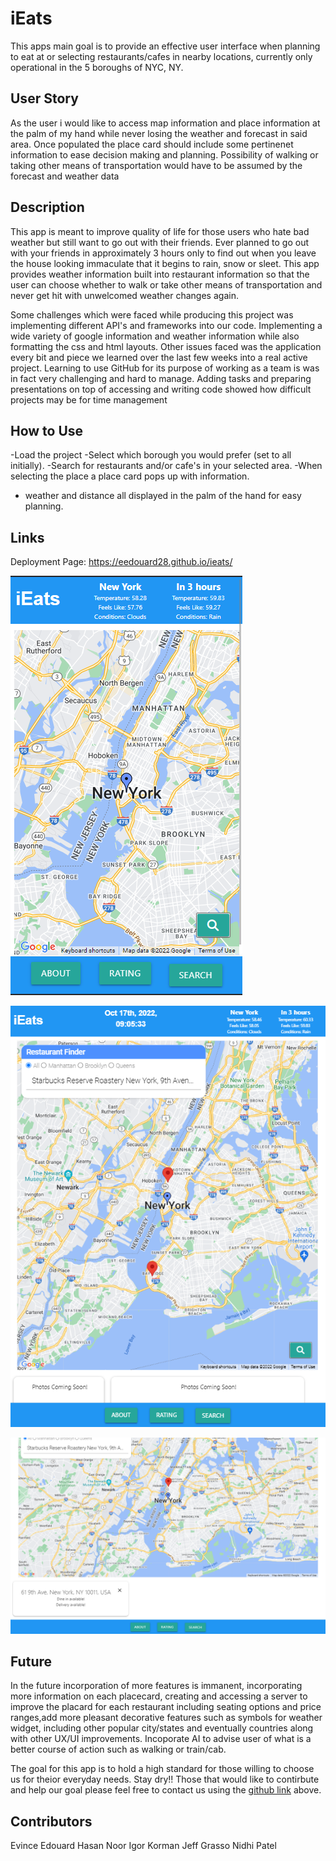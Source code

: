# iEats
This apps main goal is to provide an effective user interface when planning to eat at or selecting restaurants/cafes in nearby locations, currently only operational in the 5 boroughs of NYC, NY. 

## User Story

As the user i would like to access map information and place information at the palm of my hand while never losing the weather and forecast in said area. 
Once populated the place card should include some pertinenet information to ease decision making and planning.
Possibility of walking or taking other means of transportation would have to be assumed by the forecast and weather data

## Description

This app is meant to improve quality of life for those users who hate bad weather but still want to go out with their friends. Ever planned to go out with your friends in approximately 3 hours only to find out when you leave the house looking immaculate that it begins to rain, snow or sleet. This app provides weather information built into restaurant information so that the user can choose whether to walk or take other means of transportation and never get hit with unwelcomed weather changes again.

Some challenges which were faced while producing this project was implementing different API's and frameworks into our code. Implementing a wide variety of google information and weather information while also formatting the css and html layouts. Other issues faced was the application every bit and piece we learned over the last few weeks into a real active project. Learning to use GitHub for its purpose of working as a team is was in fact very challenging and hard to manage. Adding tasks and preparing presentations on top of accessing and writing code showed how difficult projects may be for time management

## How to Use
-Load the project
-Select which borough you would prefer (set to all initially).
-Search for restaurants and/or cafe's in your selected area.
-When selecting the place a place card pops up with information.
- weather and distance all displayed in the palm of the hand for easy planning.

## Links
Deployment Page: https://eedouard28.github.io/ieats/

![Phone](/assets/images/Readme%20images/Website.png)

![iPad](/assets/images/Readme%20images/iPad.png)

![PC](/assets/images/Readme%20images/PC.png)

## Future

In the future incorporation of more features is immanent, incorporating more information on each placecard, creating and accessing a server to improve the placard for each restaurant including seating options and price ranges,add more pleasant decorative features such as symbols for weather widget, including other popular city/states and eventually countries along with other UX/UI improvements. Incoporate AI to advise user of what is a better course of action such as walking or train/cab. 

The goal for this app is to hold a high standard for those willing to choose us for theior everyday needs. Stay dry!! Those that would like to contirbute and help our goal please feel free to contact us using the [github link](##Links) above.


## Contributors
Evince Edouard 
Hasan Noor 
Igor Korman 
Jeff Grasso 
Nidhi Patel 
